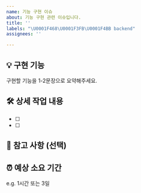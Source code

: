 ```yaml
---
name: 기능 구현 이슈
about: 기능 구현 관련 이슈입니다.
title: ''
labels: "\U0001F468\U0001F3FB‍\U0001F4BB backend"
assignees: ''

---
```


## 💡 구현 기능
구현할 기능을 1-2문장으로 요약해주세요.

## 🛠️ 상세 작업 내용
- [ ] 
- [ ] 

## 🔆 참고 사항 (선택)

## ⏰ 예상 소요 기간
e.g. 1시간 또는 3일
